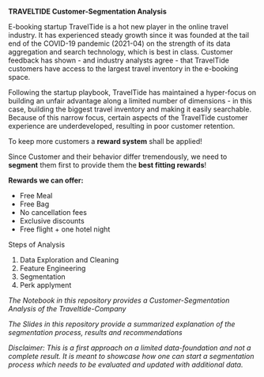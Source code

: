 **TRAVELTIDE Customer-Segmentation Analysis** 

E-booking startup TravelTide is a hot new player in the online travel industry. It has experienced steady growth since it was founded at the tail end of the COVID-19 pandemic (2021-04) on the strength of its data aggregation and search technology, which is best in class. Customer feedback has shown - and industry analysts agree - that TravelTide customers have access to the largest travel inventory in the e-booking space.

Following the startup playbook, TravelTide has maintained a hyper-focus on building an unfair advantage along a limited number of dimensions - in this case, building the biggest travel inventory and making it easily searchable. Because of this narrow focus, certain aspects of the TravelTide customer experience are underdeveloped, resulting in poor customer retention.

To keep more customers a **reward system** shall be applied!

Since Customer and their behavior differ tremendously, we need to **segment** them first to provide them the **best fitting rewards**!

**Rewards we can offer:**


*   Free Meal
*   Free Bag
*   No cancellation fees
*   Exclusive discounts
*   Free flight + one hotel night

Steps of Analysis

1.   Data Exploration and Cleaning
2.   Feature Engineering
3.   Segmentation
4.   Perk applyment


*The Notebook in this repository provides a Customer-Segmentation Analysis of the Traveltide-Company*

*The Slides in this repository provide a summarized explanation of the segmentation process, results and recommendations*

*Disclaimer: This is a first approach on a limited data-foundation and not a complete result. It is meant to showcase how one can start a segmentation process which needs to be evaluated and updated with additional data.*
